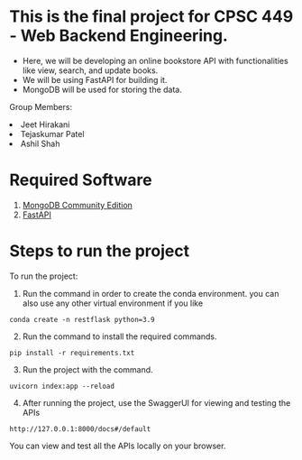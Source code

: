 # This is the final project for CPSC 449 - Web Backend Engineering. 

* Here, we will be developing an online bookstore API with functionalities like view, search, and update books. 
* We will be using FastAPI for building it.
* MongoDB will be used for storing the data.

Group Members:

<li>Jeet Hirakani</li>
<li>Tejaskumar Patel</li>
<li>Ashil Shah</li>

# Required Software
 1. [MongoDB Community Edition](https://www.mongodb.com/try/download/community) 
 2. [FastAPI](https://fastapi.tiangolo.com/lo/#installation) 

# Steps to run the project

To run the project:

1. Run the command in order to create the conda environment. you can also use any other virtual environment if you like

`conda create -n restflask python=3.9`

2. Run the command to install the required commands.

`pip install -r requirements.txt`

3. Run the project with the command.

`uvicorn index:app --reload`

4. After running the project, use the SwaggerUI for viewing and testing the APIs

`http://127.0.0.1:8000/docs#/default`

  You can view and test all the APIs locally on your browser.
